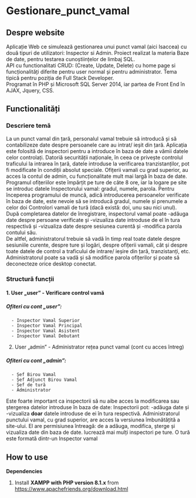 # Gestionare_punct_vamal
##
## Despre website
  Aplicație Web ce simulează gestionarea unui punct vamal (aici Isaccea) cu două tipuri de utilizatori: Inspector si Admin. Proiect realizat la materia Baze de date, pentru testarea cunoștiințelor de limbaj SQL.  
  API cu functionalitati CRUD: (Create, Update, Delete) cu home page si funcționalități diferite pentru user normal și pentru administrator. Tema tipică pentru poziția de Full Stack Developer.  
  Programat în PHP și Microsoft SQL Server 2014, iar partea de Front End în AJAX, Jquery, CSS.  
  
## Functionalități
### Descriere temă
  La un punct vamal din țară, personalul vamal trebuie să introducă și să contabilizeze date despre persoanele care au intrat/ ieșit din țară. Aplicația este folosită de inspectori pentru a introduce în baza de date a vămii datele celor controlați. Datoriă securității naționale, în ceea ce privește controlul traficului la intrarea în țară, datele introduse la verificarea tranzistanților, pot fi modificate în condiții absolut speciale. Ofițerii vamali cu grad superior, au acces la contul de admin, cu funcționalitate mult mai largă în baza de date.  
  Programul ofițeriilor este împărțit pe ture de câte 8 ore, iar la logare pe site se introduc datele Inspectorului vamal: gradul, numele, parola. Pentru începerea programului de muncă, adică introducerea persoanelor verificate în baza de date, este nevoie să se introducă gradul, numele și prenumele a celor doi Controlori vamali de tură (dacă există: doi, unu sau nici unul).  
  După completarea datelor de înregistrare, inspectorul vamal poate -adăuga date despre persoane verificate și -vizualiza date introduse de el în tura respectivă și -vizualiza date despre sesiunea curentă și -modifica parola contului său.  
  De altfel, administratorul trebuie să vadă în timp real toate datele despre sesiuniile curente, despre ture și logări, despre ofițerii vamali, cât și despre toate datele de control a traficului de intrare/ ieșire din țară, tranzistanți, etc. Administratorul poate sa vadă și să modifice parola ofițerilor și poate să deconecteze orice desktop conectat.  

### Structură funcții
#### 1. User „user” - Verificare control vamă
##### Ofiteri cu cont „user”:
      - Inspector Vamal Superior
      - Inspector Vamal Principal
      - Inspector Vamal Asistent
      - Inspector Vamal Debutant
  
  2. User „admin” - Administrator rețea punct vamal (cont cu acces întreg)
##### Ofiteri cu cont „admin”:
      - Șef Birou Vamal
      - Șef Adjunct Birou Vamal
      - Șef de tură
      - Administrator

  
  
  Este foarte important ca inspectorii să nu aibe acces la modificarea sau ștergerea datelor introduse în baza de date: Inspectorii pot: -adăuga date și -vizualiza **doar** datele introduse de ei în tura respectivă. Administratorul punctului vamal, cu grad superior, are acces la versiunea îmbunătățită a site-ului. El are permisiunea întreagă: de a adăuga, modifica, șterge și vizualiza date din baza de date.  lucrează mai mulți inspectori pe ture. O tură este formată dintr-un Inspector vamal 
### 

## How to use
**Dependencies**  
1. Install **XAMPP with PHP version 8.1.x** from https://www.apachefriends.org/download.html 
